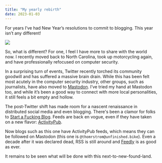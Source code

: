 ```yaml
---
title: "My yearly rebirth"
date: 2023-01-03
---
```

For years I’ve had New Year’s resolutions to commit to blogging. This year isn’t any different!

![](https://i.snap.as/sCmY18H9.jpg)

So, what is different? For one, I feel I have more to share with the world now. I recently moved back to North Carolina, took up motorcycling again, and have professionally refocused on computer security.

In a surprising turn of events, Twitter recently torched its community goodwill and has suffered a massive brain drain. While this has been felt most acutely in the computer security industry, other groups, such as journalists, have also moved to [Mastodon](https://joinmastodon.org/ "Mastodon"). I’ve tried my hand at Mastodon too, and while it’s been a good way to connect with more local personalities, it still feels a bit empty and hollow.

The post-Twitter shift has made room for a nascent renaissance in distributed social media and even blogging. There's been a clamor for folks to [Start a Fucking Blog](https://startafuckingblog.com/). Feeds are back en vogue, even if they have taken on a new flavor: [ActivityPub](https://www.w3.org/TR/activitypub/). 

Now blogs such as this one have ActivityPub feeds, which means they can be followed on Mastodon (this one is `@thomrstrom@unfinished.bike`). Even a decade after it was declared dead, RSS is still around and [Feedly](https://feedly.com/) is as good as ever.

It remains to be seen what will be done with this next-to-new-found-land.